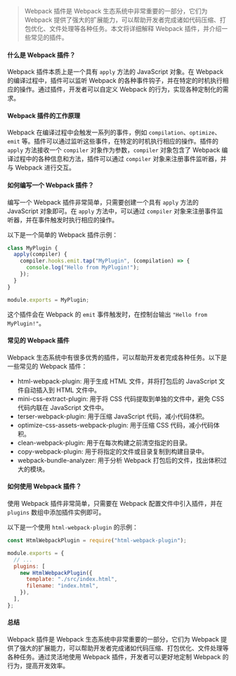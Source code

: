 > Webpack 插件是 Webpack 生态系统中非常重要的一部分，它们为 Webpack 提供了强大的扩展能力，可以帮助开发者完成诸如代码压缩、打包优化、文件处理等各种任务。本文将详细解释 Webpack 插件，并介绍一些常见的插件。

#### 什么是 Webpack 插件？

Webpack 插件本质上是一个具有 `apply` 方法的 JavaScript 对象。在 Webpack 的编译过程中，插件可以监听 Webpack 的各种事件钩子，并在特定的时机执行相应的操作。通过插件，开发者可以自定义 Webpack 的行为，实现各种定制化的需求。

#### Webpack 插件的工作原理

Webpack 在编译过程中会触发一系列的事件，例如 `compilation`、`optimize`、`emit` 等。插件可以通过监听这些事件，在特定的时机执行相应的操作。插件的 `apply` 方法接收一个 `compiler` 对象作为参数，`compiler` 对象包含了 Webpack 编译过程中的各种信息和方法，插件可以通过 `compiler` 对象来注册事件监听器，并与 Webpack 进行交互。

#### 如何编写一个 Webpack 插件？

编写一个 Webpack 插件非常简单，只需要创建一个具有 `apply` 方法的 JavaScript 对象即可。在 `apply` 方法中，可以通过 `compiler` 对象来注册事件监听器，并在事件触发时执行相应的操作。

以下是一个简单的 Webpack 插件示例：

```js
class MyPlugin {
  apply(compiler) {
    compiler.hooks.emit.tap("MyPlugin", (compilation) => {
      console.log("Hello from MyPlugin!");
    });
  }
}

module.exports = MyPlugin;
```

这个插件会在 Webpack 的 `emit` 事件触发时，在控制台输出 `"Hello from MyPlugin!"`。

#### 常见的 Webpack 插件

Webpack 生态系统中有很多优秀的插件，可以帮助开发者完成各种任务。以下是一些常见的 Webpack 插件：

- html-webpack-plugin: 用于生成 HTML 文件，并将打包后的 JavaScript 文件自动插入到 HTML 文件中。
- mini-css-extract-plugin: 用于将 CSS 代码提取到单独的文件中，避免 CSS 代码内联在 JavaScript 文件中。
- terser-webpack-plugin: 用于压缩 JavaScript 代码，减小代码体积。
- optimize-css-assets-webpack-plugin: 用于压缩 CSS 代码，减小代码体积。
- clean-webpack-plugin: 用于在每次构建之前清空指定的目录。
- copy-webpack-plugin: 用于将指定的文件或目录复制到构建目录中。
- webpack-bundle-analyzer: 用于分析 Webpack 打包后的文件，找出体积过大的模块。

#### 如何使用 Webpack 插件？

使用 Webpack 插件非常简单，只需要在 Webpack 配置文件中引入插件，并在 `plugins` 数组中添加插件实例即可。

以下是一个使用 `html-webpack-plugin` 的示例：

```js
const HtmlWebpackPlugin = require("html-webpack-plugin");

module.exports = {
  // ...
  plugins: [
    new HtmlWebpackPlugin({
      template: "./src/index.html",
      filename: "index.html",
    }),
  ],
};
```

#### 总结

Webpack 插件是 Webpack 生态系统中非常重要的一部分，它们为 Webpack 提供了强大的扩展能力，可以帮助开发者完成诸如代码压缩、打包优化、文件处理等各种任务。通过灵活地使用 Webpack 插件，开发者可以更好地定制 Webpack 的行为，提高开发效率。
